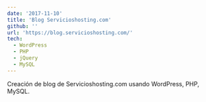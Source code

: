 ```yaml
---
date: '2017-11-10'
title: 'Blog Servicioshosting.com'
github: ''
url: 'https://blog.servicioshosting.com/'
tech:
  - WordPress
  - PHP
  - jQuery
  - MySQL
---
```


Creación de blog de Servicioshosting.com usando WordPress, PHP, MySQL.